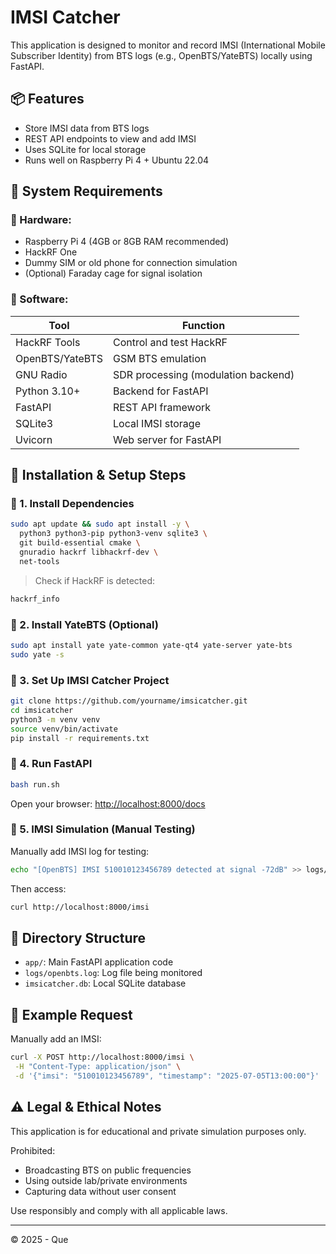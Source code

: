 # IMSI Catcher

This application is designed to monitor and record IMSI (International Mobile Subscriber Identity) from BTS logs (e.g., OpenBTS/YateBTS) locally using FastAPI.

## 📦 Features
- Store IMSI data from BTS logs
- REST API endpoints to view and add IMSI
- Uses SQLite for local storage
- Runs well on Raspberry Pi 4 + Ubuntu 22.04

## 🧰 System Requirements

### 🎯 Hardware:
- Raspberry Pi 4 (4GB or 8GB RAM recommended)
- HackRF One
- Dummy SIM or old phone for connection simulation
- (Optional) Faraday cage for signal isolation

### 🧪 Software:
| Tool             | Function                                |
|------------------|------------------------------------------|
| HackRF Tools     | Control and test HackRF                 |
| OpenBTS/YateBTS  | GSM BTS emulation                      |
| GNU Radio        | SDR processing (modulation backend)    |
| Python 3.10+     | Backend for FastAPI                     |
| FastAPI          | REST API framework                      |
| SQLite3          | Local IMSI storage                      |
| Uvicorn          | Web server for FastAPI                  |

## 🚀 Installation & Setup Steps

### 🔹 1. Install Dependencies
```bash
sudo apt update && sudo apt install -y \
  python3 python3-pip python3-venv sqlite3 \
  git build-essential cmake \
  gnuradio hackrf libhackrf-dev \
  net-tools
```

> Check if HackRF is detected:
```bash
hackrf_info
```

### 🔹 2. Install YateBTS (Optional)
```bash
sudo apt install yate yate-common yate-qt4 yate-server yate-bts
sudo yate -s
```

### 🔹 3. Set Up IMSI Catcher Project
```bash
git clone https://github.com/yourname/imsicatcher.git
cd imsicatcher
python3 -m venv venv
source venv/bin/activate
pip install -r requirements.txt
```

### 🔹 4. Run FastAPI
```bash
bash run.sh
```

Open your browser: [http://localhost:8000/docs](http://localhost:8000/docs)

### 🔹 5. IMSI Simulation (Manual Testing)
Manually add IMSI log for testing:
```bash
echo "[OpenBTS] IMSI 510010123456789 detected at signal -72dB" >> logs/openbts.log
```
Then access:
```bash
curl http://localhost:8000/imsi
```

## 📁 Directory Structure
- `app/`: Main FastAPI application code
- `logs/openbts.log`: Log file being monitored
- `imsicatcher.db`: Local SQLite database

## 🧪 Example Request
Manually add an IMSI:
```bash
curl -X POST http://localhost:8000/imsi \
 -H "Content-Type: application/json" \
 -d '{"imsi": "510010123456789", "timestamp": "2025-07-05T13:00:00"}'
```

## ⚠️ Legal & Ethical Notes
This application is for educational and private simulation purposes only.

Prohibited:
- Broadcasting BTS on public frequencies
- Using outside lab/private environments
- Capturing data without user consent

Use responsibly and comply with all applicable laws.

---

© 2025 - Que
